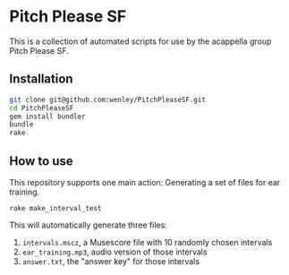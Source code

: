 
# Pitch Please SF

This is a collection of automated scripts for use by the acappella group Pitch Please SF.

## Installation

```bash
git clone git@github.com:wenley/PitchPleaseSF.git
cd PitchPleaseSF
gem install bundler
bundle
rake
```

## How to use

This repository supports one main action: Generating a set of files for ear training.

```
rake make_interval_test
```

This will automatically generate three files:
1. `intervals.mscz`, a Musescore file with 10 randomly chosen intervals
2. `ear_training.mp3`, audio version of those intervals
3. `answer.txt`, the "answer key" for those intervals

